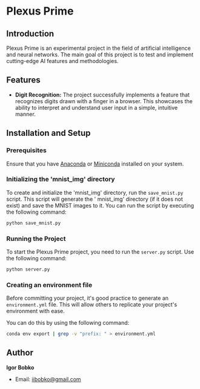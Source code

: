 # Plexus Prime

## Introduction

Plexus Prime is an experimental project in the field of artificial intelligence and neural networks. The main goal of
this project is to test and implement cutting-edge AI features and methodologies.

## Features

- **Digit Recognition:** The project successfully implements a feature that recognizes digits drawn with a finger in a
  browser. This showcases the ability to interpret and understand user input in a simple, intuitive manner.

## Installation and Setup

### Prerequisites

Ensure that you have [Anaconda](https://www.anaconda.com/products/distribution)
or [Miniconda](https://docs.conda.io/en/latest/miniconda.html) installed on your system.

### Initializing the 'mnist_img' directory

To create and initialize the 'mnist_img' directory, run the `save_mnist.py` script. This script will generate the '
mnist_img' directory (if it does not exist) and save the MNIST images to it. You can run the script by executing the
following command:

```bash
python save_mnist.py
```

### Running the Project

To start the Plexus Prime project, you need to run the `server.py` script. Use the following command:

```bash
python server.py
```

### Creating an environment file

Before committing your project, it's good practice to generate an `environment.yml` file. This will allow others to
replicate your project's environment with ease.

You can do this by using the following command:

```bash
conda env export | grep -v "prefix: " > environment.yml
```

## Author
**Igor Bobko**
- Email: iibobko@gmail.com
